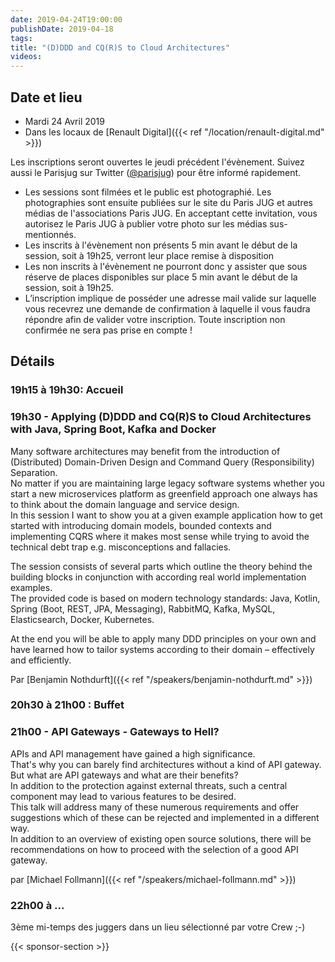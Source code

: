 ```yaml
---
date: 2019-04-24T19:00:00
publishDate: 2019-04-18
tags:
title: "(D)DDD and CQ(R)S to Cloud Architectures"
videos:
---
```


## Date et lieu

- Mardi 24 Avril 2019
- Dans les locaux de [Renault Digital]({{< ref "/location/renault-digital.md" >}})

Les inscriptions seront ouvertes le jeudi précédent l'évènement. Suivez aussi le Parisjug sur Twitter ([@parisjug](https://twitter.com/parisjug)) pour être informé rapidement.
- Les sessions sont filmées et le public est photographié. Les photographies sont ensuite publiées sur le site du Paris JUG et autres médias de l'associations Paris JUG. En acceptant cette invitation, vous autorisez le Paris JUG à publier votre photo sur les médias sus-mentionnés.
- Les inscrits à l'évènement non présents 5 min avant le début de la session, soit à 19h25, verront leur place remise à disposition
- Les non inscrits à l'évènement ne pourront donc y assister que sous réserve de places disponibles sur place 5 min avant le début de la session, soit à 19h25.
- L’inscription implique de posséder une adresse mail valide sur laquelle vous recevrez une demande de confirmation à laquelle il vous faudra répondre afin de valider votre inscription. Toute inscription non confirmée ne sera pas prise en compte !

## Détails

### 19h15 à 19h30: Accueil

### 19h30 - Applying (D)DDD and CQ(R)S to Cloud Architectures with Java, Spring Boot, Kafka and Docker

Many software architectures may benefit from the introduction of (Distributed) Domain-Driven Design and Command Query (Responsibility) Separation.  
No matter if you are maintaining large legacy software systems whether you start a new microservices platform as greenfield approach one always has to think about the domain language and service design.  
In this session I want to show you at a given example application how to get started with introducing domain models, bounded contexts and implementing CQRS where it makes most sense while trying to avoid the technical debt trap e.g. misconceptions and fallacies.

The session consists of several parts which outline the theory behind the building blocks in conjunction with according real world implementation examples.  
The provided code is based on modern technology standards: Java, Kotlin, Spring (Boot, REST, JPA, Messaging), RabbitMQ, Kafka, MySQL, Elasticsearch, Docker, Kubernetes.

At the end you will be able to apply many DDD principles on your own and have learned how to tailor systems according to their domain – effectively and efficiently.

Par [Benjamin Nothdurft]({{< ref "/speakers/benjamin-nothdurft.md" >}})

### 20h30 à 21h00 : Buffet

### 21h00 - API Gateways - Gateways to Hell?

APIs and API management have gained a high significance.  
That's why you can barely find architectures without a kind of API gateway.  
But what are API gateways and what are their benefits?  
In addition to the protection against external threats, such a central component may lead to various features to be desired.  
This talk will address many of these numerous requirements and offer suggestions which of these can be rejected and implemented in a different way.  
In addition to an overview of existing open source solutions, there will be recommendations on how to proceed with the selection of a good API gateway.

par [Michael Follmann]({{< ref "/speakers/michael-follmann.md" >}})

### 22h00 à ...

3ème mi-temps des juggers dans un lieu sélectionné par votre Crew ;-)

{{< sponsor-section >}}
